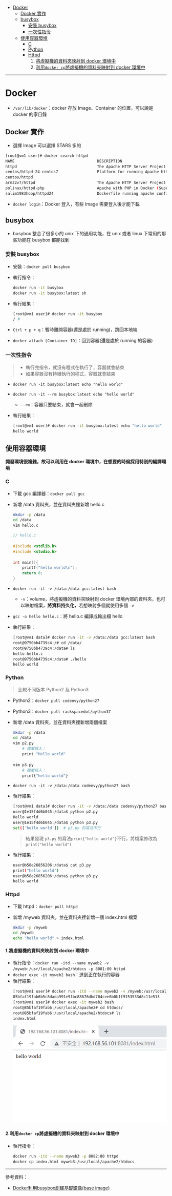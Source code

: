 * [Docker](https://github.com/linjiachi/Linux_note/blob/master/109-1%20Docker/W3-20200929.md#docker)
    - [Docker 實作](https://github.com/linjiachi/Linux_note/blob/master/109-1%20Docker/W3-20200929.md#docker-%E5%AF%A6%E4%BD%9C)
    - [busybox](https://github.com/linjiachi/Linux_note/blob/master/109-1%20Docker/W3-20200929.md#busybox)
        - [安裝 busybox](https://github.com/linjiachi/Linux_note/blob/master/109-1%20Docker/W3-20200929.md#%E5%AE%89%E8%A3%9D-busybox)
        - [一次性指令](https://github.com/linjiachi/Linux_note/blob/master/109-1%20Docker/W3-20200929.md#%E4%B8%80%E6%AC%A1%E6%80%A7%E6%8C%87%E4%BB%A4)
    - [使用容器環境](https://github.com/linjiachi/Linux_note/blob/master/109-1%20Docker/W3-20200929.md#%E4%BD%BF%E7%94%A8%E5%AE%B9%E5%99%A8%E7%92%B0%E5%A2%83)
        - [C](https://github.com/linjiachi/Linux_note/blob/master/109-1%20Docker/W3-20200929.md#c)
        - [Python](https://github.com/linjiachi/Linux_note/blob/master/109-1%20Docker/W3-20200929.md#python)
        - [Httpd](https://github.com/linjiachi/Linux_note/blob/master/109-1%20Docker/W3-20200929.md#httpd)
            1. [將虛擬機的資料夾映射到 docker 環境中](https://github.com/linjiachi/Linux_note/blob/master/109-1%20Docker/W3-20200929.md#1%E5%B0%87%E8%99%9B%E6%93%AC%E6%A9%9F%E7%9A%84%E8%B3%87%E6%96%99%E5%A4%BE%E6%98%A0%E5%B0%84%E5%88%B0-docker-%E7%92%B0%E5%A2%83%E4%B8%AD)
            2. [利用`docker cp`將虛擬機的資料夾映射到 docker 環境中](https://github.com/linjiachi/Linux_note/blob/master/109-1%20Docker/W3-20200929.md#2%E5%88%A9%E7%94%A8docker-cp%E5%B0%87%E8%99%9B%E6%93%AC%E6%A9%9F%E7%9A%84%E8%B3%87%E6%96%99%E5%A4%BE%E6%98%A0%E5%B0%84%E5%88%B0-docker-%E7%92%B0%E5%A2%83%E4%B8%AD)
---
# Docker
* `/var/lib/docker`：docker 存放 Image、Container 的位置，可以說是 docker 的家目錄
## Docker 實作
* 選擇 Image 可以選擇 STARS 多的
```sh
[root@vm1 user]# docker search httpd
NAME                                    DESCRIPTION                                                      STARS               OFFICIAL            AUTOMATED
httpd                                   The Apache HTTP Server Project                                   3191                [OK]
centos/httpd-24-centos7                 Platform for running Apache httpd 2.4 or                  bui…   36
centos/httpd                                                                                             32                                      [OK]
arm32v7/httpd                           The Apache HTTP Server Project                                   9
polinux/httpd-php                       Apache with PHP in Docker (Supervisor, C                 entO…   4                                       [OK]
salim1983hoop/httpd24                   Dockerfile running apache config                                 2                                       [OK]
```
* `docker login`：Docker 登入，有些 Image 需要登入後才能下載

## busybox
* busybox 整合了很多小的 unix 下的通用功能，在 unix 或者 linux 下常用的那些功能在 busybox 都能找到
### 安裝 busybox
* 安裝：`docker pull busybox`
* 執行指令：

    ```sh
    docker run -it busybox
    docker run -it busybox:latest sh
    ```
* 執行結果：

    ```sh
    [root@vm1 user]# docker run -it busybox
    / #
    ```
* `Ctrl + p + q`：暫時離開容器(還是處於 running)，跳回本地端
* `docker attach [Container ID]`：回到容器(還是處於 running 的容器)
### 一次性指令
> * 執行完指令，就沒有程式在執行了，容器就會結束
> * 如果容器沒有持續執行的程式，容器就會結束
* `docker run -it busybox:latest echo "hello world"`
* `docker run -it --rm busybox:latest echo "hello world"`
    - `--rm`：容器只要結束，就會一起刪除

* 執行結果：

    ```sh
    [root@vm1 user]# docker run -it busybox:latest echo "hello world"
    hello world
    ```
## 使用容器環境
**開發環境很複雜，故可以利用在 docker 環境中，在想要的時候採用特別的編譯環境**
### C
* 下載 gcc 編譯器：`docker pull gcc`
* 新增 /data 資料夾，並在資料夾裡新增 hello.c

    ```sh
    mkdir -p /data
    cd /data
    vim hello.c
    ```
    ```c
    // hello.c

    #include <stdlib.h>
    #include <studio.h>

    int main(){
        printf("hello world\n");
        return 0;
    }
    ```
* `docker run -it -v /data:/data gcc:latest bash`
    - `-v`：volume，將虛擬機的資料夾映射到 docker 環境內部的資料夾，也可以映射檔案，**將資料持久化**，若想映射多個就使用多個 `-v`
* `gcc -o hello hello.c`：將 hello.c 編譯成輸出檔 hello
    
* 執行結果：

    ```sh
    [root@vm1 data]# docker run -it -v /data:/data gcc:latest bash
    root@9750bb4739c4:/# cd /data/
    root@9750bb4739c4:/data# ls 
    hello hello.c 
    root@9750bb4739c4:/data# ./hello
    hello world
    ```
### Python
> 比較不同版本 Python2 及 Python3
* Python2：`docker pull codenvy/python27`
* Python3：`docker pull rackspacedot/python37`

* 新增 /data 資料夾，並在資料夾裡新增兩個檔案

    ```sh
    mkdir -p /data
    cd /data
    vim p2.py
        # 檔案寫入：
        print "Hello world"

    vim p3.py
        # 檔案寫入：
        print{"hello world"}
    ```
* `docker run -it -v /data:/data codenvy/python27 bash`
* 執行結果：

    ```sh
    [root@vm1 data]# docker run -it -v /data:/data codenvy/python27 bash
    user@1e15f4d6b045:/data$ python p2.py
    Hello world
    user@1e15f4d6b045:/data$ python p3.py
    set(['hello world'])  # p3.py 的寫法不行
    ```
    > 結果發現 `p3.py` 的寫法`print{"hello world"}`不行，將檔案修改為`print("hello world")`

* 執行結果：
    ```sh
    user@b58e26856206:/data$ cat p3.py
    print("hello world")
    user@b58e26856206:/data$ python p3.py
    hello world
    ```
### Httpd
* 下載 httpd：`docker pull httpd`
* 新增 /myweb 資料夾，並在資料夾裡新增一個 index.html 檔案
    
    ```sh
    mkdir -p /myweb
    cd /myweb
    echo "hello world" > index.html
    ```
#### 1.將虛擬機的資料夾映射到 docker 環境中
* 執行指令：`docker run -itd --name myweb2 -v /myweb:/usr/local/apache2/htdocs -p 8081:80 httpd`
* `docker exec -it myweb2 bash`：進到正在執行的容器
* 執行結果：
    ```sh
    [root@vm1 user]# docker run -itd --name myweb2 -v /myweb:/usr/local/apache2/htdocs -p 8081:80 httpd
    85bfaf19fab6b5c8dada991e9fbc88676dbd704cee6b0b1f9153533d8c11e513
    [root@vm1 user]# docker exec -it myweb2 bash
    root@85bfaf19fab6:/usr/local/apache2# cd htdocs/
    root@85bfaf19fab6:/usr/local/apache2/htdocs# ls
    index.html
    ```
    ![](Image/W3-20200929/index.PNG)

#### 2.利用`docker cp`將虛擬機的資料夾映射到 docker 環境中
* 執行指令：
    ```sh
    docker run -itd --name myweb3 -p 8082:80 httpd
    docker cp index.html myweb3:/usr/local/apache2/htdocs
    ```
---
參考資料：
- [Docker利用busybox創建基礎鏡像(base image)](https://kknews.cc/zh-tw/code/9p3mja8.html)



